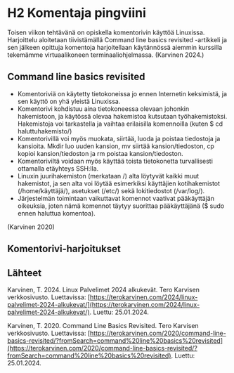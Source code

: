 # H2 Komentaja pingviini

Toisen viikon tehtävänä on opiskella komentorivin käyttöä Linuxissa. Harjoittelu aloitetaan tiivistämällä Command line basics revisited -artikkeli ja sen jälkeen opittuja komentoja harjoitellaan käytännössä aiemmin kurssilla tekemämme virtuaalikoneen terminaaliohjelmassa. (Karvinen 2024.)

## Command line basics revisited

- Komentoriviä on käytetty tietokoneissa jo ennen Internetin keksimistä, ja sen käyttö on yhä yleistä Linuxissa.
- Komentorivi kohdistuu aina tietokoneessa olevaan johonkin hakemistoon, ja käytössä olevaa hakemistoa kutsutaan työhakemistoksi. Hakemistoja voi tarkastella ja vaihtaa erilaisilla komennoilla (kuten $ cd haluttuhakemisto/)
- Komentorivillä voi myös muokata, siirtää, luoda ja poistaa tiedostoja ja kansioita. Mkdir luo uuden kansion, mv siirtää kansion/tiedoston, cp kopioi kansion/tiedoston ja rm poistaa kansion/tiedoston.
- Komentoriviltä voidaan myös käyttää toista tietokonetta turvallisesti ottamalla etäyhteys SSH:lla.
- Linuxin juurihakemiston (merkataan /) alta löytyvät kaikki muut hakemistot, ja sen alta voi löytää esimerkiksi käyttäjien kotihakemistot (/home/käyttäjä/), asetukset (/etc/) sekä lokitiedostot (/var/log/).
- Järjestelmän toimintaan vaikuttavat komennot vaativat pääkäyttäjän oikeuksia, joten nämä komennot täytyy suorittaa pääkäyttäjänä ($ sudo ennen haluttua komentoa).

(Karvinen 2020)

## Komentorivi-harjoitukset

## Lähteet

Karvinen, T. 2024. Linux Palvelimet 2024 alkukevät. Tero Karvisen verkkosivusto. Luettavissa: [https://terokarvinen.com/2024/linux-palvelimet-2024-alkukevat/](https://terokarvinen.com/2024/linux-palvelimet-2024-alkukevat/). Luettu: 25.01.2024.

Karvinen, T. 2020. Command Line Basics Revisited. Tero Karvisen verkkosivusto. Luettavissa: [https://terokarvinen.com/2020/command-line-basics-revisited/?fromSearch=command%20line%20basics%20revisited](https://terokarvinen.com/2020/command-line-basics-revisited/?fromSearch=command%20line%20basics%20revisited). Luettu: 25.01.2024.
